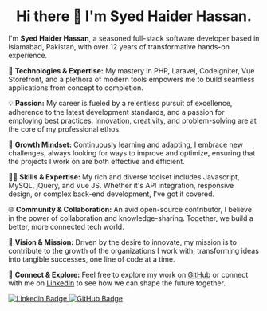 <h1 align="center">Hi there 👋 I'm Syed Haider Hassan.</h1>
<p align="left">
I'm <b>Syed Haider Hassan</b>, a seasoned full-stack software developer based in Islamabad, Pakistan, with over 12 years of transformative hands-on experience.


🔧 **Technologies & Expertise:** My mastery in PHP, Laravel, CodeIgniter, Vue Storefront, and a plethora of modern tools empowers me to build seamless applications from concept to completion.

💡 **Passion:** My career is fueled by a relentless pursuit of excellence, adherence to the latest development standards, and a passion for employing best practices. Innovation, creativity, and problem-solving are at the core of my professional ethos.

🌱 **Growth Mindset:** Continuously learning and adapting, I embrace new challenges, always looking for ways to improve and optimize, ensuring that the projects I work on are both effective and efficient.

👨‍💻 **Skills & Expertise:** My rich and diverse toolset includes Javascript, MySQL, jQuery, and Vue JS. Whether it's API integration, responsive design, or complex back-end development, I've got it covered.

🌐 **Community & Collaboration:** An avid open-source contributor, I believe in the power of collaboration and knowledge-sharing. Together, we build a better, more connected tech world.

🚀 **Vision & Mission:** Driven by the desire to innovate, my mission is to contribute to the growth of the organizations I work with, transforming ideas into tangible successes, one line of code at a time.

🔗 **Connect & Explore:** Feel free to explore my work on [GitHub](https://github.com/haider-pw) or connect with me on [LinkedIn](https://www.linkedin.com/in/haider-pw) to see how we can shape the future together.

</p>


  <a href="https://www.linkedin.com/in/haider-pw/" target="_blank">
    <img src="https://img.shields.io/badge/-Connect%20with%20me-blue?style=for-the-badge&logo=Linkedin&logoColor=white" alt="Linkedin Badge" />
  </a>

  <a href="https://github.com/haider-pw" target="_blank">
    <img src="https://img.shields.io/badge/-Follow%20me%20on%20GitHub-333?style=for-the-badge&logo=GitHub&logoColor=white" alt="GitHub Badge" />
  </a>


